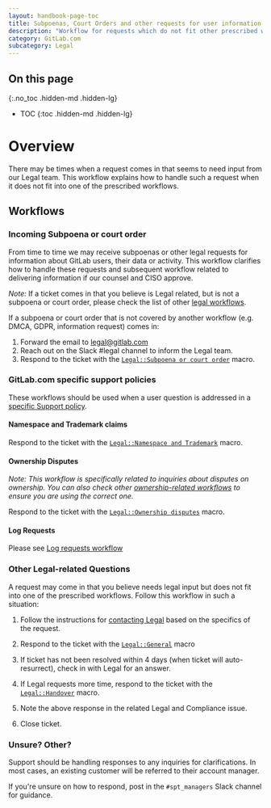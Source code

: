 ```yaml
---
layout: handbook-page-toc
title: Subpoenas, Court Orders and other requests for user information
description: "Workflow for requests which do not fit other prescribed workflows, and may need input from our Legal team"
category: GitLab.com
subcategory: Legal
---
```


## On this page
{:.no_toc .hidden-md .hidden-lg}

- TOC
{:toc .hidden-md .hidden-lg}

# Overview

There may be times when a request comes in that seems to need input from our Legal team. This workflow explains how to handle such a request when it does not fit into one of the prescribed workflows.

## Workflows

### Incoming Subpoena or court order

From time to time we may receive subpoenas or other legal requests for information about GitLab users, their data or activity.
This workflow clarifies how to handle these requests and subsequent workflow related to delivering information if
our counsel and CISO approve.

*Note:* If a ticket comes in that you believe is Legal related, but is not a subpoena or court order, please check the list of other [legal workflows](https://about.gitlab.com/handbook/support/workflows/#Legal).

If a subpoena or court order that is not covered by another workflow (e.g. DMCA, GDPR, information request) comes in:

1. Forward the email to legal@gitlab.com
1. Reach out on the Slack #legal channel to inform the Legal team.
1. Respond to the ticket with the [`Legal::Subpoena or court order`](https://gitlab.com/search?utf8=%E2%9C%93&group_id=2573624&project_id=17008590&scope=&search_code=true&snippets=false&repository_ref=master&nav_source=navbar&search=id%3A+360056759300) macro.

### GitLab.com specific support policies

These workflows should be used when a user question is addressed in a [specific Support policy](https://about.gitlab.com/support/#gitlabcom-specific-support-policies).

#### Namespace and Trademark claims

Respond to the ticket with the [`Legal::Namespace and Trademark`](https://gitlab.com/search?utf8=%E2%9C%93&group_id=2573624&project_id=17008590&scope=&search_code=true&snippets=false&repository_ref=master&nav_source=navbar&search=id%3A+360056759260) macro.

#### Ownership Disputes

*Note: This workflow is specifically related to inquiries about disputes on ownership. You can also check other [ownership-related workflows](https://about.gitlab.com/handbook/support/workflows/account_verification.html) to ensure you are using the correct one.*

Respond to the ticket with the [`Legal::Ownership disputes`](https://gitlab.com/search?utf8=%E2%9C%93&group_id=2573624&project_id=17008590&scope=&search_code=true&snippets=false&repository_ref=master&nav_source=navbar&search=id%3A+360056759320) macro.

#### Log Requests

Please see [Log requests workflow](https://about.gitlab.com/handbook/support/workflows/log_requests.html)

### Other Legal-related Questions

A request may come in that you believe needs legal input but does not fit into one of the prescribed workflows. Follow this workflow in such a situation:

1. Follow the instructions for [contacting Legal](https://about.gitlab.com/handbook/legal/#3-other-legal-requests) based on the specifics of the request.
1. Respond to the ticket with the [`Legal::General`](https://gitlab.com/search?utf8=%E2%9C%93&group_id=2573624&project_id=17008590&scope=&search_code=true&snippets=false&repository_ref=master&nav_source=navbar&search=id%3A+360056569419) macro

1. If ticket has not been resolved within 4 days (when ticket will auto-resurrect), check in with Legal for an answer.
1. If Legal requests more time, respond to the ticket with the [`Legal::Handover`](https://gitlab.com/search?utf8=%E2%9C%93&group_id=2573624&project_id=17008590&scope=&search_code=true&snippets=false&repository_ref=master&nav_source=navbar&search=id%3A+360056759280) macro.

1. Note the above response in the related Legal and Compliance issue.
1. Close ticket.

### Unsure? Other?

Support should be handling responses to any inquiries for clarifications. In most cases, an existing customer will be referred to their account manager.

If you're unsure on how to respond, post in the `#spt_managers` Slack channel for guidance.

